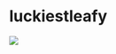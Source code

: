 # luckiestleafy
![]([https://github.com/BattleForBFDI/luckiestleafy/blob/34f70af15aa9b57ef377cb201ecb51ae876aa07b/images%20(6).jpeg](https://github.com/BattleForBFDI/luckiestleafy/blob/main/images%20(7).jpeg?raw=true))
